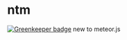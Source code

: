 # ntm

[![Greenkeeper badge](https://badges.greenkeeper.io/toanalien/ntm.svg)](https://greenkeeper.io/)
new to meteor.js
